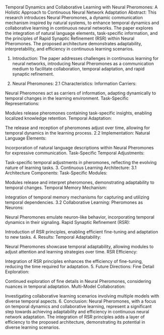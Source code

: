 Temporal Dynamics and Collaborative Learning with Neural Pheromones: A Holistic Approach to Continuous Neural Network Adaptation
Abstract:
This research introduces Neural Pheromones, a dynamic communication mechanism inspired by natural systems, to enhance temporal dynamics and collaborative learning in continuous neural networks. The paper explores the integration of natural language elements, task-specific information, and the principles of Rapid Synaptic Refinement (RSR) within Neural Pheromones. The proposed architecture demonstrates adaptability, interpretability, and efficiency in continuous learning scenarios.

1. Introduction:
The paper addresses challenges in continuous learning for neural networks, introducing Neural Pheromones as a communication medium to facilitate collaboration, temporal adaptation, and rapid synaptic refinement.

2. Neural Pheromones:
2.1 Characteristics:
Information Carriers:

Neural Pheromones act as carriers of information, adapting dynamically to temporal changes in the learning environment.
Task-Specific Representations:

Modules release pheromones containing task-specific insights, enabling localized knowledge retention.
Temporal Adaptation:

The release and reception of pheromones adjust over time, allowing for temporal dynamics in the learning process.
2.2 Implementation:
Natural Language Elements:

Incorporation of natural language descriptions within Neural Pheromones for expressive communication.
Task-Specific Temporal Adjustments:

Task-specific temporal adjustments in pheromones, reflecting the evolving nature of learning tasks.
3. Continuous Learning Architecture:
3.1 Architecture Components:
Task-Specific Modules:

Modules release and interpret pheromones, demonstrating adaptability to temporal changes.
Temporal Memory Mechanism:

Integration of temporal memory mechanisms for capturing and utilizing temporal dependencies.
3.2 Collaborative Learning:
Pheromones as Neurons:

Neural Pheromones emulate neuron-like behavior, incorporating temporal dynamics in their signaling.
Rapid Synaptic Refinement (RSR):

Introduction of RSR principles, enabling efficient fine-tuning and adaptation to new tasks.
4. Results:
Temporal Adaptability:

Neural Pheromones showcase temporal adaptability, allowing modules to adjust attention and learning strategies over time.
RSR Efficiency:

Integration of RSR principles enhances the efficiency of fine-tuning, reducing the time required for adaptation.
5. Future Directions:
Fine Detail Exploration:

Continued exploration of fine details in Neural Pheromones, considering nuances in temporal adaptation.
Multi-Model Collaboration:

Investigating collaborative learning scenarios involving multiple models with diverse temporal aspects.
6. Conclusion:
Neural Pheromones, with a focus on temporal dynamics and collaborative learning, represent a significant step towards achieving adaptability and efficiency in continuous neural network adaptation. The integration of RSR principles adds a layer of efficiency to the proposed architecture, demonstrating its potential in diverse learning scenarios.

